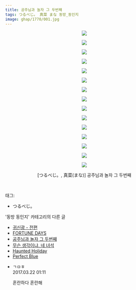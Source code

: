 ```yaml
---
title: 공주님과 놀자 그 두번째
tags: つるべじ。 真菜 まな 동방_동인지
image: ghap/1770/001.jpg
---
```

<div class="article">
<p style="text-align: center; clear: none; float: none;"><img src="{{ site.nasurl }}/ghap/1770/001.jpg"/></p>
<p style="text-align: center; clear: none; float: none;"><img src="{{ site.nasurl }}/ghap/1770/002.jpg"/></p>
<p style="text-align: center; clear: none; float: none;"><img src="{{ site.nasurl }}/ghap/1770/003.jpg"/></p>
<p style="text-align: center; clear: none; float: none;"><img src="{{ site.nasurl }}/ghap/1770/004.jpg"/></p>
<p style="text-align: center; clear: none; float: none;"><img src="{{ site.nasurl }}/ghap/1770/005.jpg"/></p>
<p style="text-align: center; clear: none; float: none;"><img src="{{ site.nasurl }}/ghap/1770/006.jpg"/></p>
<p style="text-align: center; clear: none; float: none;"><img src="{{ site.nasurl }}/ghap/1770/007.jpg"/></p>
<p style="text-align: center; clear: none; float: none;"><img src="{{ site.nasurl }}/ghap/1770/008.jpg"/></p>
<p style="text-align: center; clear: none; float: none;"><img src="{{ site.nasurl }}/ghap/1770/009.jpg"/></p>
<p style="text-align: center; clear: none; float: none;"><img src="{{ site.nasurl }}/ghap/1770/010.jpg"/></p>
<p style="text-align: center; clear: none; float: none;"><img src="{{ site.nasurl }}/ghap/1770/011.jpg"/></p>
<p style="text-align: center; clear: none; float: none;"><img src="{{ site.nasurl }}/ghap/1770/012.jpg"/></p>
<p style="text-align: center; clear: none; float: none;"><img src="{{ site.nasurl }}/ghap/1770/013.jpg"/></p>
<p style="text-align: center; clear: none; float: none;"><img src="{{ site.nasurl }}/ghap/1770/014.jpg"/></p>
<p style="text-align: center; clear: none; float: none;"><img src="{{ site.nasurl }}/ghap/1770/015.jpg"/></p>
<p style="text-align: center; clear: none; float: none;">[つるべじ。, 真菜(まな)] 공주님과 놀자 그 두번째</p>
<p><br/></p>
</div><div class="tagTrail">
<p>태그: </p>
<ul>
<li>つるべじ。</li>
</ul>
</div><div class="another">
<p>'동방 동인지' 카테고리의 다른 글</p>
<ul>
<li><a href="/2016-08-22-ghap_1772">귀신광 - 전편</a></li>
<li><a href="/2016-08-22-ghap_1771">FORTUNE DAYS</a></li>
<li><a href="/2016-08-22-ghap_1770">공주님과 놀자 그 두번째</a></li>
<li><a href="/2016-08-22-ghap_1768">무슨 생각이냐, 네 녀석</a></li>
<li><a href="/2016-08-22-ghap_1767">Haunted Holiday</a></li>
<li><a href="/2016-08-22-ghap_1766">Perfect Blue</a></li>
</ul>
</div><div class="cb_module cb_fluid">
<div class="cb_wrt cb_profile">
<div class="comment">
<ul>
<li class="cb_thumb_off" id="comment14945568">
<div class="cb_comment_area">
<div class="cb_info_area">
<div class="cb_section">
<span class="cb_nick_name">ㄱㅁㅎ</span>
</div>
<div class="cb_section">
<span class="cb_date">2017.03.22 01:11 </span>
</div>
</div>
<div class="cb_dsc_comment">
<p class="cb_dsc">
											혼란하다 혼란해
										</p>
</div>
</div></li>
</ul>
</div>
</div><!-- commentList close -->
</div>